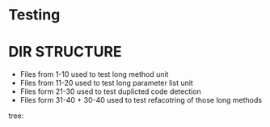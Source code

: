 # Testing

# DIR STRUCTURE
* Files from 1-10 used to test long method unit
* Files from 11-20 used to test long parameter list unit
* Files form 21-30 used to test duplicted code detection
* Files form 31-40 + 30-40 used to test refacotring of those long methods

tree:
